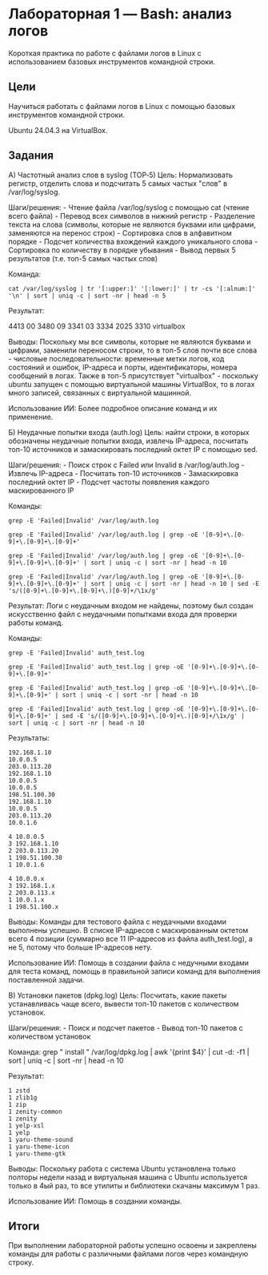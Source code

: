 # Лабораторная 1 — Bash: анализ логов
Короткая практика по работе с файлами логов в Linux с использованием базовых инструментов командной строки.

## Цели
Научиться работать с файлами логов в Linux с помощью базовых инструментов командной строки.

Ubuntu 24.04.3 на VirtualBox.

## Задания

А) Частотный анализ слов в syslog (TOP‑5)
Цель: Нормализовать регистр, отделить слова и подсчитать 5 самых частых "слов" в /var/log/syslog.

Шаги/решения:
    - Чтение файла /var/log/syslog с помощью cat (чтение всего файла)
    - Перевод всех символов в нижний регистр
    - Разделение текста на слова (символы, которые не являются буквами или цифрами, заменяются на перенос строк)
    - Сортировка слов в алфавитном порядке
    - Подсчет количества вхождений каждого уникального слова
    - Сортировка по количеству в порядке убывания
    - Вывод первых 5 результатов (т.е. топ-5 самых частых слов)
    
Команда:

    cat /var/log/syslog | tr '[:upper:]' '[:lower:]' | tr -cs '[:alnum:]' '\n' | sort | uniq -c | sort -nr | head -n 5
  
Результат:

   4413 00
   3480 09
   3341 03
   3334 2025
   3310 virtualbox
    
Выводы:
   Поскольку мы все символы, которые не являются буквами и цифрами, заменили переносом строки, то в топ-5 слов почти все слова - числовые последовательности: временные метки логов, код состояний и ошибок, IP-адреса и порты, идентификаторы, номера сообщений в логах. Также в топ-5 присутствует "virtualbox" - поскольку ubuntu запущен с помощью виртуальной машины VirtualBox, то в логах много записей, связанных с виртуальной машинной.
    
Использование ИИ:
    Более подробное описание команд и их применение.
    
Б) Неудачные попытки входа (auth.log)
Цель: найти строки, в которых обозначены неудачные попытки входа, извлечь IP-адреса, посчитать топ-10 источников и замаскировать последний октет IP с помощью sed.

Шаги/решения:
    - Поиск строк с Failed или Invalid в /var/log/auth.log
    - Извлечь IP-адреса
    - Посчитать топ-10 источников
    - Замаскировка последний октет IP
    - Подсчет частоты появления каждого маскированного IP

Команды:

    grep -E 'Failed|Invalid' /var/log/auth.log

    grep -E 'Failed|Invalid' /var/log/auth.log | grep -oE '[0-9]+\.[0-9]+\.[0-9]+\.[0-9]+'

    grep -E 'Failed|Invalid' /var/log/auth.log | grep -oE '[0-9]+\.[0-9]+\.[0-9]+\.[0-9]+' | sort | uniq -c | sort -nr | head -n 10

    grep -E 'Failed|Invalid' /var/log/auth.log | grep -oE '[0-9]+\.[0-9]+\.[0-9]+\.[0-9]+' | sort | uniq -c | sort -nr | head -n 10 | sed -E 's/([0-9]+\.[0-9]+\.[0-9]+\.)[0-9]+/\1x/g'

Результат:
    Логи с неудачным входом не найдены, поэтому был создан искусственно файл с неудачными попытками входа для проверки работы команд. 
    
Команды:

    grep -E 'Failed|Invalid' auth_test.log

    grep -E 'Failed|Invalid' auth_test.log | grep -oE '[0-9]+\.[0-9]+\.[0-9]+\.[0-9]+'

    grep -E 'Failed|Invalid' auth_test.log | grep -oE '[0-9]+\.[0-9]+\.[0-9]+\.[0-9]+' | sort | uniq -c | sort -nr | head -n 10

    grep -E 'Failed|Invalid' auth_test.log | grep -oE '[0-9]+\.[0-9]+\.[0-9]+\.[0-9]+' | sed -E 's/([0-9]+\.[0-9]+\.[0-9]+\.)[0-9]+/\1x/g' | sort | uniq -c | sort -nr | head -n 10

Результаты:

    192.168.1.10
    10.0.0.5
    203.0.113.20
    192.168.1.10
    10.0.0.5
    10.0.0.5
    198.51.100.30
    192.168.1.10
    10.0.0.5
    203.0.113.20
    10.0.1.6

    4 10.0.0.5
    3 192.168.1.10
    2 203.0.113.20
    1 198.51.100.30
    1 10.0.1.6

    4 10.0.0.x
    3 192.168.1.x
    2 203.0.113.x
    1 10.0.1.x
    1 198.51.100.x
   
Выводы:
    Команды для тестового файла с неудачными входами выполнены успешно. В списке IP-адресов с маскированным октетом всего 4 позиции (суммарно все 11 IP-адресов из файла auth_test.log), а не 5, потому что больше IP-адресов нету.
    
Использование ИИ:
    Помощь в создании файла с недучными входами для теста команд, помощь в правильной записи команд для выполнения поставленной задачи.
    
В) Установки пакетов (dpkg.log)
Цель: Посчитать, какие пакеты устанавливась чаще всего, вывести топ-10 пакетов с количеством установок.

Шаги/решения:
     - Поиск и подсчет пакетов
     - Вывод топ-10 пакетов с количеством установок 
    
Команда:
    grep " install " /var/log/dpkg.log | awk '{print $4}' | cut -d: -f1 | sort | uniq -c | sort -nr | head -n 10
  
Результат:

    1 zstd
    1 zlib1g
    1 zip
    1 zenity-common
    1 zenity
    1 yelp-xsl
    1 yelp
    1 yaru-theme-sound
    1 yaru-theme-icon
    1 yaru-theme-gtk


Выводы:
    Поскольку работа с система Ubuntu установлена только полторы недели назад и виртуальная машина с Ubuntu используется только в 4ый раз, то все утилиты и библиотеки скачаны максимум 1 раз.
    
Использование ИИ:
    Помощь в создании команды.

## Итоги
  При выполнении лабораторной работы успешно освоены и закреплены команды для работы с различными файлами логов через командную строку.



